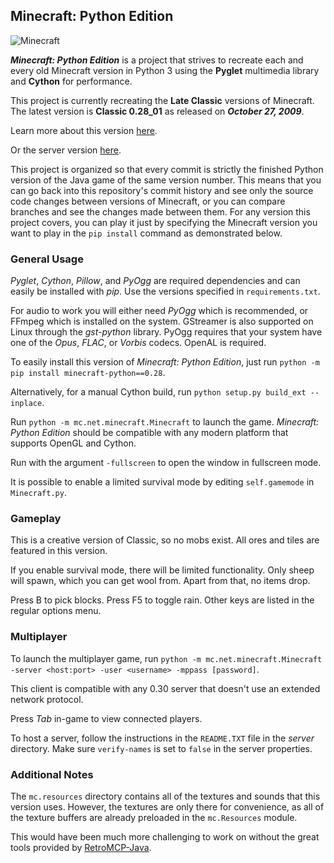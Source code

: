 ## Minecraft: Python Edition

![Minecraft](/screenshot.png?raw=true)

_**Minecraft: Python Edition**_ is a project that strives to recreate each and every old Minecraft version in Python 3 using the **Pyglet** multimedia library and **Cython** for performance.

This project is currently recreating the **Late Classic** versions of Minecraft. The latest version is **Classic 0.28_01** as released on _**October 27, 2009**_.

Learn more about this version [here](https://minecraft.fandom.com/wiki/Java_Edition_Classic_0.28_01).

Or the server version [here](https://minecraft.fandom.com/wiki/Java_Edition_Classic_server_1.8.3).

This project is organized so that every commit is strictly the finished Python version of the Java game of the same version number.
This means that you can go back into this repository's commit history and see only the source code changes between versions of Minecraft,
or you can compare branches and see the changes made between them. For any version this project covers,
you can play it just by specifying the Minecraft version you want to play in the `pip install` command as demonstrated below.

### General Usage

*Pyglet*, *Cython*, *Pillow*, and *PyOgg* are required dependencies and can easily be installed with *pip*. Use the versions specified in `requirements.txt`.

For audio to work you will either need *PyOgg* which is recommended, or FFmpeg which is installed on the system.
GStreamer is also supported on Linux through the *gst-python* library. PyOgg requires that your system have one of the *Opus*, *FLAC*, or *Vorbis* codecs. OpenAL is required.

To easily install this version of *Minecraft: Python Edition*, just run `python -m pip install minecraft-python==0.28`.

Alternatively, for a manual Cython build, run `python setup.py build_ext --inplace`.

Run `python -m mc.net.minecraft.Minecraft` to launch the game. *Minecraft: Python Edition* should be compatible with any modern platform that supports OpenGL and Cython.

Run with the argument `-fullscreen` to open the window in fullscreen mode.

It is possible to enable a limited survival mode by editing `self.gamemode` in `Minecraft.py`.

### Gameplay

This is a creative version of Classic, so no mobs exist. All ores and tiles are featured in this version.

If you enable survival mode, there will be limited functionality.
Only sheep will spawn, which you can get wool from. Apart from that, no items drop.

Press B to pick blocks. Press F5 to toggle rain. Other keys are listed in the regular options menu.

### Multiplayer

To launch the multiplayer game, run `python -m mc.net.minecraft.Minecraft -server <host:port> -user <username> -mppass [password]`.

This client is compatible with any 0.30 server that doesn't use an extended network protocol.

Press *Tab* in-game to view connected players.

To host a server, follow the instructions in the `README.TXT` file in the *server* directory.
Make sure `verify-names` is set to `false` in the server properties.

### Additional Notes

The `mc.resources` directory contains all of the textures and sounds that this version uses. However,
the textures are only there for convenience, as all of the texture buffers are already preloaded
in the `mc.Resources` module.

This would have been much more challenging to work on without the great tools provided by [RetroMCP-Java](https://github.com/MCPHackers/RetroMCP-Java).
